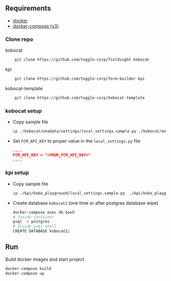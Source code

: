 ## Requirements

* [docker](https://docs.docker.com/install/)
* [docker-compose (v3)](https://docs.docker.com/compose/install/)

### Clone repo

kobocat

```bash
    git clone https://github.com/toggle-corp/fieldsight kobocat
```

kpi

```bash
    git clone https://github.com/toggle-corp/form-builder kpi
```

kobocat-template

```bash
    git clone https://github.com/toggle-corp/kobocat-template
```

### kobocat setup

- Copy sample file

    ```bash
    cp ./kobocat/onadata/settings/local_settings.sample.py ./kobocat/onadata/settings/local_settings.py
    ```

- Set `FCM_API_KEY` to proper value in the `local_settings.py` file

    ```json
    ....
    FCM_API_KEY = "<YOUR_FCM_API_KEY>"
    ....
    ```

### kpi setup

- Copy sample file

    ```bash
    cp ./kpi/kobo_playground/local_settings.sample.py  ./kpi/kobo_playground/local_settings.py
    ```

- Create database `kobocat1` (one time or after postgres database wipe)

    ```bash
    docker-compose exec db bash
    # Inside container
    psql -U postgres
    # Inside psql shell
    CREATE DATABASE kobocat1;
    ```

## Run

Build docker images and start project

```bash
docker-compose build
docker-compose up
```
